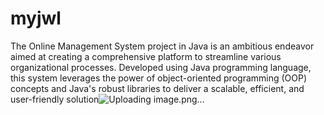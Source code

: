 # myjwl
 
The Online Management System project in Java is an ambitious endeavor aimed at creating a comprehensive platform to streamline various organizational processes. Developed using Java programming language, this system leverages the power of object-oriented programming (OOP) concepts and Java's robust libraries to deliver a scalable, efficient, and user-friendly solution![Uploading image.png…]()
